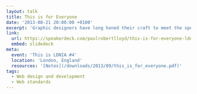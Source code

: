 ```yaml
---
layout: talk
title: This is for Everyone
date: '2013-08-21 20:00:00 +0100'
excerpt: 'Graphic designers have long honed their craft to meet the specific constraints of television. As web designers begin to understand the true nature of our own medium, isn’t about time we did the same?'
link: 
  url: https://speakerdeck.com/paulrobertlloyd/this-is-for-everyone-ldnia-number-4
  embed: slidedeck
meta:
  event: 'This is LDNIA #4'
  location: 'London, England'
  resources: '[Notes](/downloads/2013/09/this_is_for_everyone.pdf)'
tags:
  - Web design and development
  - Web standards
---
```


